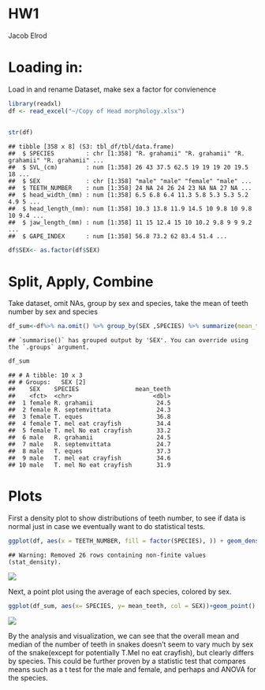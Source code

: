 HW1
================
Jacob Elrod

# Loading in:

Load in and rename Dataset, make sex a factor for convienence

``` r
library(readxl)
df <- read_excel("~/Copy of Head morphology.xlsx")


str(df)
```

    ## tibble [358 x 8] (S3: tbl_df/tbl/data.frame)
    ##  $ SPECIES         : chr [1:358] "R. grahamii" "R. grahamii" "R. grahamii" "R. grahamii" ...
    ##  $ SVL_(cm)        : num [1:358] 26 43 37.5 62.5 19 19 19 20 19.5 18 ...
    ##  $ SEX             : chr [1:358] "male" "male" "female" "male" ...
    ##  $ TEETH_NUMBER    : num [1:358] 24 NA 24 26 24 23 NA NA 27 NA ...
    ##  $ head_width_(mm) : num [1:358] 6.5 6.8 6.4 11.3 5.8 5.3 5.3 5.2 4.9 5 ...
    ##  $ head_length_(mm): num [1:358] 10.3 13.8 11.9 14.5 10 9.8 10 9.8 10 9.4 ...
    ##  $ jaw_length_(mm) : num [1:358] 11 15 12.4 15 10 10.2 9.8 9 9 9.2 ...
    ##  $ GAPE_INDEX      : num [1:358] 56.8 73.2 62 83.4 51.4 ...

``` r
df$SEX<- as.factor(df$SEX) 
```

# Split, Apply, Combine

Take dataset, omit NAs, group by sex and species, take the mean of teeth
number by sex and species

``` r
df_sum<-df%>% na.omit() %>% group_by(SEX ,SPECIES) %>% summarize(mean_teeth = mean(TEETH_NUMBER))
```

    ## `summarise()` has grouped output by 'SEX'. You can override using the `.groups` argument.

``` r
df_sum
```

    ## # A tibble: 10 x 3
    ## # Groups:   SEX [2]
    ##    SEX    SPECIES                mean_teeth
    ##    <fct>  <chr>                       <dbl>
    ##  1 female R. grahamii                  24.5
    ##  2 female R. septemvittata             24.3
    ##  3 female T. eques                     36.8
    ##  4 female T. mel eat crayfish          34.4
    ##  5 female T. mel No eat crayfish       33.2
    ##  6 male   R. grahamii                  24.5
    ##  7 male   R. septemvittata             24.7
    ##  8 male   T. eques                     37.3
    ##  9 male   T. mel eat crayfish          34.6
    ## 10 male   T. mel No eat crayfish       31.9

# Plots

First a density plot to show distributions of teeth number, to see if
data is normal just in case we eventually want to do statistical tests.

``` r
ggplot(df, aes(x = TEETH_NUMBER, fill = factor(SPECIES), )) + geom_density(alpha = .5)
```

    ## Warning: Removed 26 rows containing non-finite values (stat_density).

![](HW1_files/figure-gfm/unnamed-chunk-3-1.png)<!-- -->

Next, a point plot using the average of each species, colored by sex.

``` r
ggplot(df_sum, aes(x= SPECIES, y= mean_teeth, col = SEX))+geom_point()
```

![](HW1_files/figure-gfm/unnamed-chunk-4-1.png)<!-- -->

By the analysis and visualization, we can see that the overall mean and
median of the number of teeth in snakes doesn’t seem to vary much by sex
of the snake(except for potentially T.Mel no eat crayfish), but clearly
differs by species. This could be further proven by a statistic test
that compares means such as a t test for the male and female, and
perhaps and ANOVA for the species.
